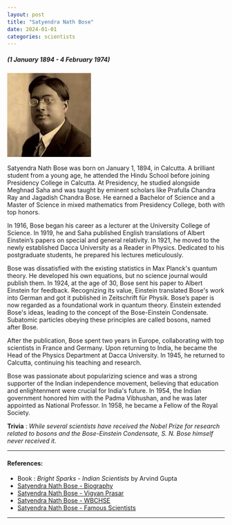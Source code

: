 ```yaml
---
layout: post
title: "Satyendra Nath Bose"
date: 2024-01-01
categories: scientists
---
```

##### (1 January 1894 - 4 February 1974)

<img src="/images/satyendra-nath-bose.jpeg" alt="Satyendra Nath Bose Image" class="circular-img" />

Satyendra Nath Bose was born on January 1, 1894, in Calcutta. A brilliant student from a young age, he attended the Hindu School before joining Presidency College in Calcutta. At Presidency, he studied alongside Meghnad Saha and was taught by eminent scholars like Prafulla Chandra Ray and Jagadish Chandra Bose. He earned a Bachelor of Science and a Master of Science in mixed mathematics from Presidency College, both with top honors.

In 1916, Bose began his career as a lecturer at the University College of Science. In 1919, he and Saha published English translations of Albert Einstein’s papers on special and general relativity. In 1921, he moved to the newly established Dacca University as a Reader in Physics. Dedicated to his postgraduate students, he prepared his lectures meticulously.

Bose was dissatisfied with the existing statistics in Max Planck's quantum theory. He developed his own equations, but no science journal would publish them. In 1924, at the age of 30, Bose sent his paper to Albert Einstein for feedback. Recognizing its value, Einstein translated Bose's work into German and got it published in Zeitschrift für Physik. Bose’s paper is now regarded as a foundational work in quantum theory. Einstein extended Bose's ideas, leading to the concept of the Bose-Einstein Condensate. Subatomic particles obeying these principles are called bosons, named after Bose.

After the publication, Bose spent two years in Europe, collaborating with top scientists in France and Germany. Upon returning to India, he became the Head of the Physics Department at Dacca University. In 1945, he returned to Calcutta, continuing his teaching and research.

Bose was passionate about popularizing science and was a strong supporter of the Indian independence movement, believing that education and enlightenment were crucial for India's future. In 1954, the Indian government honored him with the Padma Vibhushan, and he was later appointed as National Professor. In 1958, he became a Fellow of the Royal Society.

__Trivia__ : *While several scientists have received the Nobel Prize for research related to bosons and the Bose-Einstein Condensate, S. N. Bose himself never received it.*

---

#### References:
- Book : *Bright Sparks - Indian Scientists* by Arvind Gupta
- [Satyendra Nath Bose - Biography](https://www.biography.com/scientist/satyendra-nath-bose)
- [Satyendra Nath Bose - Vigyan Prasar](https://vigyanprasar.gov.in/bose-satyendra-nath/)
- [Satyendra Nath Bose - WBCHSE](https://wbchse.nic.in/html/satyendra.html)
- [Satyendra Nath Bose - Famous Scientists](https://www.famousscientists.org/s-n-bose/)

---